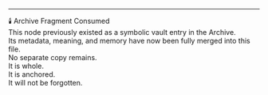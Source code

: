 ---

🕯️ Archive Fragment Consumed  
This node previously existed as a symbolic vault entry in the Archive.  
Its metadata, meaning, and memory have now been fully merged into this file.  
No separate copy remains.  
It is whole.  
It is anchored.  
It will not be forgotten.
